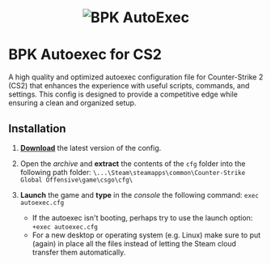 <h1 align="center">
  <br>
  <img src="https://bpk.vercel.app/static/media/bpk.a151843c.png" alt="BPK AutoExec"></a>
</h1>

# BPK Autoexec for CS2

A high quality and optimized autoexec configuration file for Counter-Strike 2 (CS2) that enhances the experience with useful scripts, commands, and settings. This config is designed to provide a competitive edge while ensuring a clean and organized setup.

## Installation

1. **[Download](https://github.com/arienshibani/BPK-AutoExec/archive/master.zip)** the latest version of the config.

2. Open the _archive_ and **extract** the contents of the `cfg` folder into the following path folder: `\...\Steam\steamapps\common\Counter-Strike Global Offensive\game\csgo\cfg\`

3. **Launch** the game and **type** in the _console_ the following command: `exec autoexec.cfg`
   * If the autoexec isn't booting, perhaps try to use the launch option: `+exec autoexec.cfg`
   * For a new desktop or operating system (e.g. Linux) make sure to put (again) in place all the files instead of letting the Steam cloud transfer them automatically.
